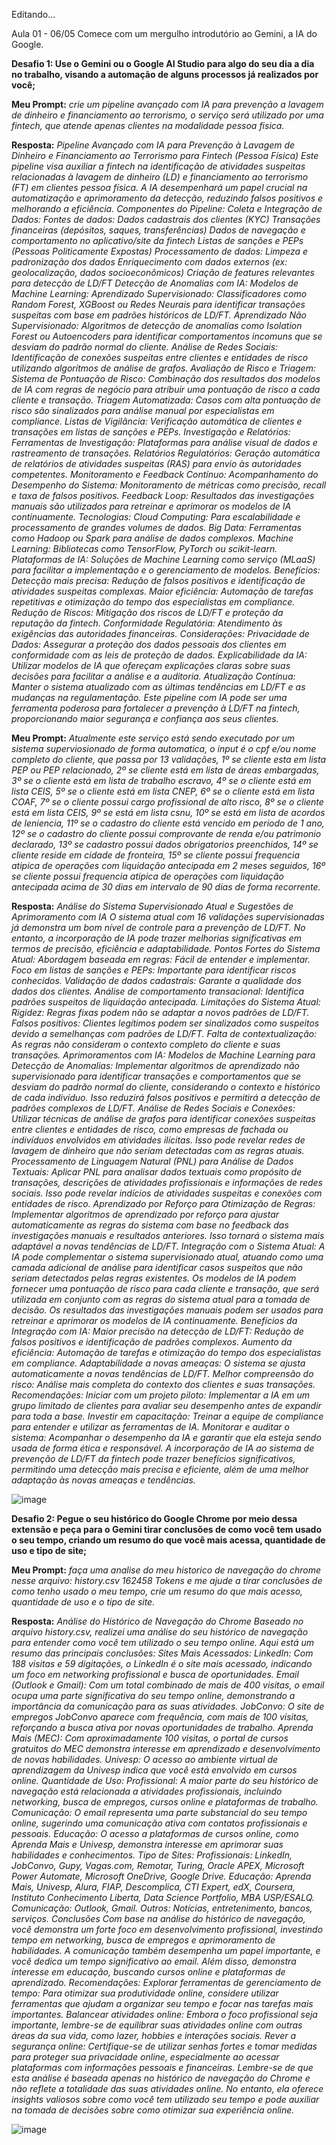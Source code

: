 Editando...

Aula 01 - 06/05
Comece com um mergulho introdutório ao Gemini, a IA do Google.

**Desafio 1: Use o Gemini ou o Google AI Studio para algo do seu dia a dia no trabalho, visando a automação de alguns processos já realizados por você;**

**Meu Prompt:** *crie um pipeline avançado com IA para prevenção a lavagem de dinheiro e financiamento ao terrorismo, o serviço será utilizado por uma fintech, que atende apenas clientes na modalidade pessoa fisica.*

**Resposta:** *Pipeline Avançado com IA para Prevenção à Lavagem de Dinheiro e Financiamento ao Terrorismo para Fintech (Pessoa Física)
Este pipeline visa auxiliar a fintech na identificação de atividades suspeitas relacionadas à lavagem de dinheiro (LD) e financiamento ao terrorismo (FT) em clientes pessoa física. A IA desempenhará um papel crucial na automatização e aprimoramento da detecção, reduzindo falsos positivos e melhorando a eficiência.
Componentes do Pipeline:
Coleta e Integração de Dados:
Fontes de dados:
Dados cadastrais dos clientes (KYC)
Transações financeiras (depósitos, saques, transferências)
Dados de navegação e comportamento no aplicativo/site da fintech
Listas de sanções e PEPs (Pessoas Politicamente Expostas)
Processamento de dados:
Limpeza e padronização dos dados
Enriquecimento com dados externos (ex: geolocalização, dados socioeconômicos)
Criação de features relevantes para detecção de LD/FT
Detecção de Anomalias com IA:
Modelos de Machine Learning:
Aprendizado Supervisionado:
Classificadores como Random Forest, XGBoost ou Redes Neurais para identificar transações suspeitas com base em padrões históricos de LD/FT.
Aprendizado Não Supervisionado:
Algoritmos de detecção de anomalias como Isolation Forest ou Autoencoders para identificar comportamentos incomuns que se desviam do padrão normal do cliente.
Análise de Redes Sociais:
Identificação de conexões suspeitas entre clientes e entidades de risco utilizando algoritmos de análise de grafos.
Avaliação de Risco e Triagem:
Sistema de Pontuação de Risco:
Combinação dos resultados dos modelos de IA com regras de negócio para atribuir uma pontuação de risco a cada cliente e transação.
Triagem Automatizada:
Casos com alta pontuação de risco são sinalizados para análise manual por especialistas em compliance.
Listas de Vigilância:
Verificação automática de clientes e transações em listas de sanções e PEPs.
Investigação e Relatórios:
Ferramentas de Investigação:
Plataformas para análise visual de dados e rastreamento de transações.
Relatórios Regulatórios:
Geração automática de relatórios de atividades suspeitas (RAS) para envio às autoridades competentes.
Monitoramento e Feedback Contínuo:
Acompanhamento do Desempenho do Sistema:
Monitoramento de métricas como precisão, recall e taxa de falsos positivos.
Feedback Loop:
Resultados das investigações manuais são utilizados para retreinar e aprimorar os modelos de IA continuamente.
Tecnologias:
Cloud Computing: Para escalabilidade e processamento de grandes volumes de dados.
Big Data: Ferramentas como Hadoop ou Spark para análise de dados complexos.
Machine Learning: Bibliotecas como TensorFlow, PyTorch ou scikit-learn.
Plataformas de IA: Soluções de Machine Learning como serviço (MLaaS) para facilitar a implementação e o gerenciamento de modelos.
Benefícios:
Detecção mais precisa: Redução de falsos positivos e identificação de atividades suspeitas complexas.
Maior eficiência: Automação de tarefas repetitivas e otimização do tempo dos especialistas em compliance.
Redução de Riscos: Mitigação dos riscos de LD/FT e proteção da reputação da fintech.
Conformidade Regulatória: Atendimento às exigências das autoridades financeiras.
Considerações:
Privacidade de Dados: Assegurar a proteção dos dados pessoais dos clientes em conformidade com as leis de proteção de dados.
Explicabilidade da IA: Utilizar modelos de IA que ofereçam explicações claras sobre suas decisões para facilitar a análise e a auditoria.
Atualização Contínua: Manter o sistema atualizado com as últimas tendências em LD/FT e as mudanças na regulamentação.
Este pipeline com IA pode ser uma ferramenta poderosa para fortalecer a prevenção à LD/FT na fintech, proporcionando maior segurança e confiança aos seus clientes.*

**Meu Prompt:** *Atualmente este serviço está sendo executado por um sistema superviosionado de forma automatica, o input é o cpf e/ou nome completo do cliente, que passa por 13 validações, 1º se cliente esta em lista PEP ou PEP relacionado, 2º se cliente está em lista de áreas embargadas, 3º se o cliente está em lista de trabalho escravo, 4º se o cliente está em lista CEIS, 5º se o cliente está em lista CNEP, 6º se o cliente está em lista COAF, 7º se o cliente possui cargo profissional de alto risco, 8º se o cliente está em lista CEIS, 9º se está em lista csnu, 10º se está em lista de acordos de leniencia, 11º se o cadastro do cliente está vencido em periodo de 1 ano, 12º se o cadastro do cliente possui comprovante de renda e/ou patrimonio declarado, 13º se cadastro possui dados obrigatorios preenchidos, 14º se cliente reside em cidade de fronteira, 15º se cliente possui frequencia atipica de operações com liquidação antecipada em 2 meses seguidos, 16º se cliente possui frequencia atipica de operações com liquidação antecipada acima de 30 dias em intervalo de 90 dias de forma recorrente.*

**Resposta:** *Análise do Sistema Supervisionado Atual e Sugestões de Aprimoramento com IA
O sistema atual com 16 validações supervisionadas já demonstra um bom nível de controle para a prevenção de LD/FT. No entanto, a incorporação de IA pode trazer melhorias significativas em termos de precisão, eficiência e adaptabilidade.
Pontos Fortes do Sistema Atual:
Abordagem baseada em regras: Fácil de entender e implementar.
Foco em listas de sanções e PEPs: Importante para identificar riscos conhecidos.
Validação de dados cadastrais: Garante a qualidade dos dados dos clientes.
Análise de comportamento transacional: Identifica padrões suspeitos de liquidação antecipada.
Limitações do Sistema Atual:
Rigidez: Regras fixas podem não se adaptar a novos padrões de LD/FT.
Falsos positivos: Clientes legítimos podem ser sinalizados como suspeitos devido a semelhanças com padrões de LD/FT.
Falta de contextualização: As regras não consideram o contexto completo do cliente e suas transações.
Aprimoramentos com IA:
Modelos de Machine Learning para Detecção de Anomalias:
Implementar algoritmos de aprendizado não supervisionado para identificar transações e comportamentos que se desviam do padrão normal do cliente, considerando o contexto e histórico de cada indivíduo.
Isso reduzirá falsos positivos e permitirá a detecção de padrões complexos de LD/FT.
Análise de Redes Sociais e Conexões:
Utilizar técnicas de análise de grafos para identificar conexões suspeitas entre clientes e entidades de risco, como empresas de fachada ou indivíduos envolvidos em atividades ilícitas.
Isso pode revelar redes de lavagem de dinheiro que não seriam detectadas com as regras atuais.
Processamento de Linguagem Natural (PNL) para Análise de Dados Textuais:
Aplicar PNL para analisar dados textuais como propósito de transações, descrições de atividades profissionais e informações de redes sociais.
Isso pode revelar indícios de atividades suspeitas e conexões com entidades de risco.
Aprendizado por Reforço para Otimização de Regras:
Implementar algoritmos de aprendizado por reforço para ajustar automaticamente as regras do sistema com base no feedback das investigações manuais e resultados anteriores.
Isso tornará o sistema mais adaptável a novas tendências de LD/FT.
Integração com o Sistema Atual:
A IA pode complementar o sistema supervisionado atual, atuando como uma camada adicional de análise para identificar casos suspeitos que não seriam detectados pelas regras existentes.
Os modelos de IA podem fornecer uma pontuação de risco para cada cliente e transação, que será utilizada em conjunto com as regras do sistema atual para a tomada de decisão.
Os resultados das investigações manuais podem ser usados para retreinar e aprimorar os modelos de IA continuamente.
Benefícios da Integração com IA:
Maior precisão na detecção de LD/FT: Redução de falsos positivos e identificação de padrões complexos.
Aumento da eficiência: Automação de tarefas e otimização do tempo dos especialistas em compliance.
Adaptabilidade a novas ameaças: O sistema se ajusta automaticamente a novas tendências de LD/FT.
Melhor compreensão do risco: Análise mais completa do contexto dos clientes e suas transações.
Recomendações:
Iniciar com um projeto piloto: Implementar a IA em um grupo limitado de clientes para avaliar seu desempenho antes de expandir para toda a base.
Investir em capacitação: Treinar a equipe de compliance para entender e utilizar as ferramentas de IA.
Monitorar e auditar o sistema: Acompanhar o desempenho da IA e garantir que ela esteja sendo usada de forma ética e responsável.
A incorporação de IA ao sistema de prevenção de LD/FT da fintech pode trazer benefícios significativos, permitindo uma detecção mais precisa e eficiente, além de uma melhor adaptação às novas ameaças e tendências.*

![image](https://github.com/fertorresf/alura_imersao_ia/assets/147047340/25fd4f32-d0d4-4371-bc6d-1a641b8334bd)


**Desafio 2: Pegue o seu histórico do Google Chrome por meio dessa extensão e peça para o Gemini tirar conclusões de como você tem usado o seu tempo, criando um resumo do que você mais acessa, quantidade de uso e tipo de site;**

**Meu Prompt:** *faça uma analise do meu historico de navegação do chrome nesse arquivo:
history.csv
162458 Tokens
e me ajude a tirar conclusões de como tenho usado o meu tempo, crie um resumo do que mais acesso, quantidade de uso e o tipo de site.*

**Resposta:** *Análise do Histórico de Navegação do Chrome
Baseado no arquivo history.csv, realizei uma análise do seu histórico de navegação para entender como você tem utilizado o seu tempo online. Aqui está um resumo das principais conclusões:
Sites Mais Acessados:
LinkedIn: Com 188 visitas e 59 digitações, o LinkedIn é o site mais acessado, indicando um foco em networking profissional e busca de oportunidades.
Email (Outlook e Gmail): Com um total combinado de mais de 400 visitas, o email ocupa uma parte significativa do seu tempo online, demonstrando a importância da comunicação para as suas atividades.
JobConvo: O site de empregos JobConvo aparece com frequência, com mais de 100 visitas, reforçando a busca ativa por novas oportunidades de trabalho.
Aprenda Mais (MEC): Com aproximadamente 100 visitas, o portal de cursos gratuitos do MEC demonstra interesse em aprendizado e desenvolvimento de novas habilidades.
Univesp: O acesso ao ambiente virtual de aprendizagem da Univesp indica que você está envolvido em cursos online.
Quantidade de Uso:
Profissional: A maior parte do seu histórico de navegação está relacionada a atividades profissionais, incluindo networking, busca de empregos, cursos online e plataformas de trabalho.
Comunicação: O email representa uma parte substancial do seu tempo online, sugerindo uma comunicação ativa com contatos profissionais e pessoais.
Educação: O acesso a plataformas de cursos online, como Aprenda Mais e Univesp, demonstra interesse em aprimorar suas habilidades e conhecimentos.
Tipo de Sites:
Profissionais: LinkedIn, JobConvo, Gupy, Vagas.com, Remotar, Turing, Oracle APEX, Microsoft Power Automate, Microsoft OneDrive, Google Drive.
Educação: Aprenda Mais, Univesp, Alura, FIAP, Descomplica, CTI Expert, edX, Coursera, Instituto Conhecimento Liberta, Data Science Portfolio, MBA USP/ESALQ.
Comunicação: Outlook, Gmail.
Outros: Notícias, entretenimento, bancos, serviços.
Conclusões
Com base na análise do histórico de navegação, você demonstra um forte foco em desenvolvimento profissional, investindo tempo em networking, busca de empregos e aprimoramento de habilidades. A comunicação também desempenha um papel importante, e você dedica um tempo significativo ao email. Além disso, demonstra interesse em educação, buscando cursos online e plataformas de aprendizado.
Recomendações:
Explorar ferramentas de gerenciamento de tempo: Para otimizar sua produtividade online, considere utilizar ferramentas que ajudam a organizar seu tempo e focar nas tarefas mais importantes.
Balancear atividades online: Embora o foco profissional seja importante, lembre-se de equilibrar suas atividades online com outras áreas da sua vida, como lazer, hobbies e interações sociais.
Rever a segurança online: Certifique-se de utilizar senhas fortes e tomar medidas para proteger sua privacidade online, especialmente ao acessar plataformas com informações pessoais e financeiras.
Lembre-se de que esta análise é baseada apenas no histórico de navegação do Chrome e não reflete a totalidade das suas atividades online. No entanto, ela oferece insights valiosos sobre como você tem utilizado seu tempo e pode auxiliar na tomada de decisões sobre como otimizar sua experiência online.*

![image](https://github.com/fertorresf/alura_imersao_ia/assets/147047340/f1c1c66f-6469-4bba-8524-0f6c58fb138f)

